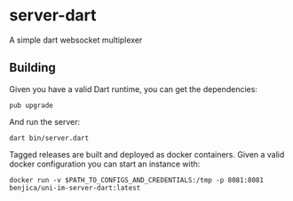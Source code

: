 # server-dart
A simple dart websocket multiplexer

## Building

Given you have a valid Dart runtime, you can get the dependencies:
```
pub upgrade
```

And run the server:
```
dart bin/server.dart
```

Tagged releases are built and deployed as docker containers. Given a valid docker configuration you can start an instance with:
```
docker run -v $PATH_TO_CONFIGS_AND_CREDENTIALS:/tmp -p 8081:8081 benjica/uni-im-server-dart:latest
```
